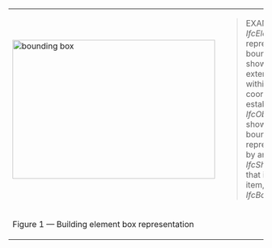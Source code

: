 &nbsp;

<table>
 <tr>
  <td><img src="../../../figures/ifcbuildingelement-boundingbox-layout1.gif" border="0" height="275" width="400" alt="bounding box"></td> 
  <td>
<blockquote class="example">EXAMPLE&nbsp; Any <em>IfcElement</em> may be represented by a bounding box, which shows the maximum extend of the body within the object coordinate system established by the <em>IfcObjectPlacement</em>. As shown in Figure 1, the bounding box representation is given by an <em>IfcShapeRepresentation</em> that includes a single item, an <em>IfcBoundingBox</em>.</blockquote>
 </td>
 </tr>
 <tr>
  <td><p class="figure">Figure 1 &mdash; Building element box representation</p></td>
  <td>&nbsp;</td>
 </tr>
</table>